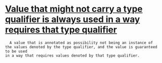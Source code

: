 # [Value that might not carry a type qualifier is always used in a way requires that type qualifier](https://spotbugs.readthedocs.io/en/latest/bugDescriptions.html#TQ_MAYBE_SOURCE_VALUE_REACHES_ALWAYS_SINK)

      A value that is annotated as possibility not being an instance of
    the values denoted by the type qualifier, and the value is guaranteed to be used
    in a way that requires values denoted by that type qualifier.